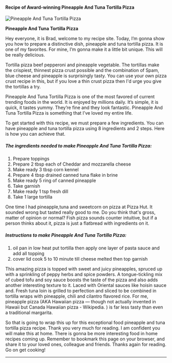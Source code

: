             

#### Recipe of Award-winning Pineapple And Tuna Tortilla Pizza

![Pineapple And Tuna Tortilla Pizza](https://img-global.cpcdn.com/recipes/49717629/751x532cq70/pineapple-and-tuna-tortilla-pizza-recipe-main-photo.jpg)

**Pineapple And Tuna Tortilla Pizza**

Hey everyone, it is Brad, welcome to my recipe site. Today, I’m gonna show you how to prepare a distinctive dish, pineapple and tuna tortilla pizza. It is one of my favorites. For mine, I’m gonna make it a little bit unique. This will be really delicious.

Tortilla pizza beef pepperoni and pineapple vegetable. The tortillas make the crispiest, thinnest pizza crust possible and the combination of Spam, blue cheese and pineapple is surprisingly tasty. You can use your own pizza crust recipe in this, but if you love a thin crust pizza then I'd urge you give the tortillas a try.

Pineapple And Tuna Tortilla Pizza is one of the most favored of current trending foods in the world. It is enjoyed by millions daily. It’s simple, it is quick, it tastes yummy. They’re fine and they look fantastic. Pineapple And Tuna Tortilla Pizza is something that I’ve loved my entire life.

To get started with this recipe, we must prepare a few ingredients. You can have pineapple and tuna tortilla pizza using 8 ingredients and 2 steps. Here is how you can achieve that.

##### The ingredients needed to make Pineapple And Tuna Tortilla Pizza:

1.  Prepare toppings
2.  Prepare 2 tbsp each of Cheddar and mozzarella cheese
3.  Make ready 3 tbsp corn kennel
4.  Prepare 4 tbsp drained canned tuna flake in brine
5.  Make ready 5 ring of canned pineapple
6.  Take garnish
7.  Make ready 1 tsp fresh dill
8.  Take 1 large tortilla

One time I had pineapple,tuna and sweetcorn on pizza at Pizza Hut. It sounded wrong but tasted really good to me. Do you think that's gross, matter of opinion or normal? Fish pizza sounds counter intuitive, but if a person thinks about it, pizza is just a flatbread with ingredients on it.

##### Instructions to make Pineapple And Tuna Tortilla Pizza:

1.  oil pan in low heat put tortilla then apply one layer of pasta sauce and add all topping
2.  cover lid cook 5 to 10 minute till cheese melted then top garnish

This amazing pizza is topped with sweet and juicy pineapples, spruced up with a sprinkling of peppy herbs and spice powders. A tongue-tickling mix of cubed tofu and soy sauce boosts the taste of the pizza and also adds another interesting texture to it. Laced with Oriental sauces like hoisin sauce and. Fresh tuna loin is grilled to perfection and sliced to be combined in tortilla wraps with pineapple, chili and cilantro flavored rice. For me, pineapple pizza (AKA Hawaiian pizza — though not actually invented in Hawaii but Canada Hawaiian pizza - Wikipedia. ) is far less tasty than even a traditional margarita.

So that is going to wrap this up for this exceptional food pineapple and tuna tortilla pizza recipe. Thank you very much for reading. I am confident you will make this at home. There is gonna be more interesting food in home recipes coming up. Remember to bookmark this page on your browser, and share it to your loved ones, colleague and friends. Thanks again for reading. Go on get cooking!

* * *